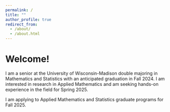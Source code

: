 ```yaml
---
permalink: /
title: ""
author_profile: true
redirect_from: 
  - /about/
  - /about.html
---
```


Welcome!
======
I am a senior at the University of Wisconsin-Madison double majoring in Mathematics and Statistics with an anticipated graduation in Fall 2024. I am interested in research in Applied Mathematics and am seeking hands-on experience in the field for Spring 2025. 

I am applying to Applied Mathematics and Statistics graduate programs for Fall 2025.
